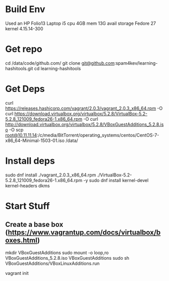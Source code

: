 # Build Env
Used an HP Folio13 Laptop
  i5 cpu
  4GB mem
  13G avail storage
Fedore 27
  kernel 4.15.14-300
# Get repo
cd /data/code/github.com/
git clone git@github.com:spam4kev/learning-hashitools.git
cd learning-hashitools
# Get Deps
curl https://releases.hashicorp.com/vagrant/2.0.3/vagrant_2.0.3_x86_64.rpm -O
curl https://download.virtualbox.org/virtualbox/5.2.8/VirtualBox-5.2-5.2.8_121009_fedora26-1.x86_64.rpm -O
curl http://download.virtualbox.org/virtualbox/5.2.8/VBoxGuestAdditions_5.2.8.iso -O
scp root@10.11.11.14:/c/media/BitTorrent/operating_systems/centos/CentOS-7-x86_64-Minimal-1503-01.iso /data/
# Install deps
sudo dnf install ./vagrant_2.0.3_x86_64.rpm ./VirtualBox-5.2-5.2.8_121009_fedora26-1.x86_64.rpm -y
sudo dnf install kernel-devel kernel-headers dkms
# Start Stuff
## Create a base box (https://www.vagrantup.com/docs/virtualbox/boxes.html)
mkdir VBoxGuestAdditions
sudo mount -o loop,ro VBoxGuestAdditions_5.2.8.iso VBoxGuestAdditions
sudo sh VBoxGuestAdditions/VBoxLinuxAdditions.run

vagrant init

